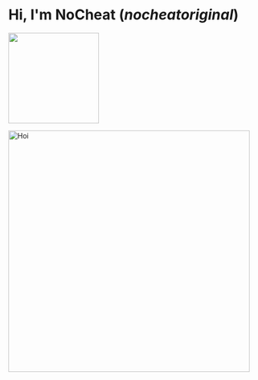 # Hi, I'm __NoCheat__ (_nocheatoriginal_)

<p>  
<!-- Programming Languages -->  
<img height="180em" src="https://verzel-stats2.vercel.app/api/top-langs/?username=nocheatoriginal&include_all_commits=true&count_private=true&show_icons=true&hide_border=true&layout=compact&hide=lua&langs_count=8&theme=react"/>  
</p>


<p>  
<!-- 🍁 -->  
<img height="480em" src="https://abload.de/img/nocheat_pfpuhjar.jpg" title="Hoi"/>  
</p>

[comment]: # (Image: https://booth.pm/ja/items/2559783)

